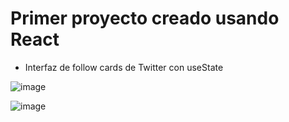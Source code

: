 # Primer proyecto creado usando React

- Interfaz de follow cards de Twitter con useState
  
![image](https://github.com/xLegitGhost/State-en-React-1/assets/118500832/e33e50d5-2cc6-4f70-a401-8568cfa23fb6)

![image](https://github.com/xLegitGhost/State-en-React-1/assets/118500832/a8c7f843-517b-4bc2-9a3d-45ba9b062125)


